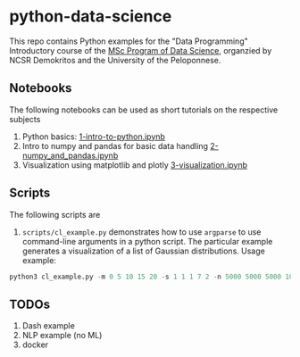 # python-data-science
This repo contains Python examples for the "Data Programming" Introductory 
course of the [MSc Program of Data Science](http://msc-data-science.iit.demokritos.gr), organzied by NCSR Demokritos and the University of the Peloponnese. 

## Notebooks
The following notebooks can be used as short tutorials on the respective subjects

 1. Python basics: [1-intro-to-python.ipynb](https://nbviewer.jupyter.org/github/tyiannak/python-data-science/blob/master/notebooks/1-intro-to-python.ipynb)
 2. Intro to numpy and pandas for basic data handling [2-numpy_and_pandas.ipynb](https://nbviewer.jupyter.org/github/tyiannak/python-data-science/blob/master/notebooks/2-numpy_and_pandas.ipynb)
 3. Visualization using matplotlib and plotly [3-visualization.ipynb](https://nbviewer.jupyter.org/github/tyiannak/python-data-science/blob/master/notebooks/3-visualization.ipynb)

## Scripts   
The following scripts are 
 1. `scripts/cl_example.py` demonstrates how to use `argparse` to use command-line arguments in a python script. 
 The particular example generates a visualization of a list of Gaussian distributions. Usage example:
 ```python
python3 cl_example.py -m 0 5 10 15 20 -s 1 1 1 7 2 -n 5000 5000 5000 10000 5000 --names "x1" "x2" "x3" "x4" "x5" -b 100 --normalize
```

## TODOs
 1. Dash example
 2. NLP example (no ML)
 3. docker
